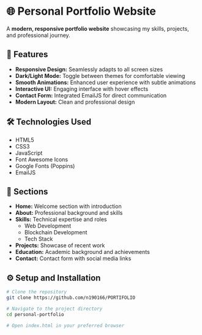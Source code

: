 # 🌐 Personal Portfolio Website

A **modern, responsive portfolio website** showcasing my skills, projects, and professional journey.

## 🌟 Features

- **Responsive Design:** Seamlessly adapts to all screen sizes
- **Dark/Light Mode:** Toggle between themes for comfortable viewing
- **Smooth Animations:** Enhanced user experience with subtle animations
- **Interactive UI:** Engaging interface with hover effects
- **Contact Form:** Integrated EmailJS for direct communication
- **Modern Layout:** Clean and professional design

## 🛠️ Technologies Used

- HTML5  
- CSS3  
- JavaScript  
- Font Awesome Icons  
- Google Fonts (Poppins)  
- EmailJS

## 📱 Sections

- **Home:** Welcome section with introduction  
- **About:** Professional background and skills  
- **Skills:** Technical expertise and roles  
  - Web Development  
  - Blockchain Development  
  - Tech Stack  
- **Projects:** Showcase of recent work  
- **Education:** Academic background and achievements  
- **Contact:** Contact form with social media links

## ⚙️ Setup and Installation

```bash
# Clone the repository
git clone https://github.com/n190166/PORTIFOLIO

# Navigate to the project directory
cd personal-portfolio

# Open index.html in your preferred browser
